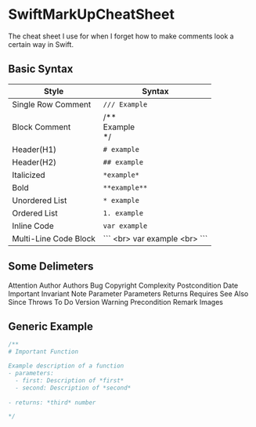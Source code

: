 # SwiftMarkUpCheatSheet
The cheat sheet I use for when I forget how to make comments look a certain way in Swift. 

## Basic Syntax

| Style                 | Syntax                    |
|-----------------------|---------------------------|
| Single Row Comment    | `/// Example `              |
| Block Comment         | /** <br>Example <br> */    |
| Header(H1)            | `# example`            |
| Header(H2)            | `## example`                |
| Italicized            | `*example*`                 |
| Bold                  | `**example**`               |
| Unordered List        | `* example`                 |
| Ordered List          | `1. example`                |
| Inline Code           | ``var example``             |
| Multi-Line Code Block | \``` \<br> var example \<br> \``` |

## Some Delimeters
Attention
Author
Authors
Bug
Copyright
Complexity Postcondition
Date
Important
Invariant
Note
Parameter
Parameters
Returns
Requires
See Also
Since
Throws
To Do
Version
Warning
Precondition
Remark
Images


## Generic Example

``` Swift
/**
# Important Function

Example description of a function 
- parameters:
  - first: Description of *first*
  - second: Description of *second*
  
- returns: *third* number 

*/
```

